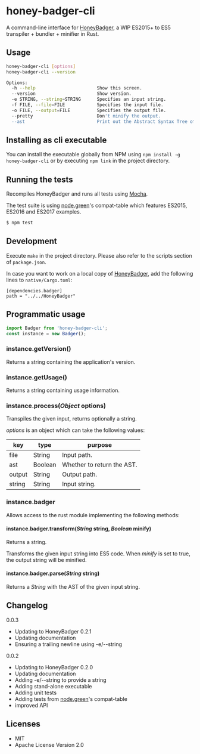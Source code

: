 # honey-badger-cli

A command-line interface for [HoneyBadger](https://github.com/HoneyBadger-rust),
a WIP ES2015+ to ES5 transpiler + bundler + minifier in Rust.

## Usage

````bash
honey-badger-cli [options]
honey-badger-cli --version

Options:
  -h --help                       Show this screen.
  --version                       Show version.
  -e STRING, --string=STRING      Specifies an input string.
  -f FILE, --file=FILE            Specifies the input file.
  -o FILE, --output=FILE          Specifies the output file.
  --pretty                        Don't minify the output.
  --ast                           Print out the Abstract Syntax Tree of the input.

````

## Installing as cli executable

You can install the executable globally from NPM using
``npm install -g honey-badger-cli`` or by executing ``npm link`` in the project
directory.

## Running the tests

Recompiles HoneyBadger and runs all tests using [Mocha](https://mochajs.org).

The test suite is using [node.green](http://node.green/)'s compat-table which
features ES2015, ES2016 and ES2017 examples.

````bash
$ npm test
````

## Development

Execute ``make`` in the project directory. Please also refer to the scripts
section of ``package.json``.

In case you want to work on a local copy of [HoneyBadger](https://github.com/HoneyBadger-rust),
add the following lines to ``native/Cargo.toml``:

````
[dependencies.badger]
path = "../../HoneyBadger"
````

## Programmatic usage

````js
import Badger from 'honey-badger-cli';
const instance = new Badger();

````
### instance.getVersion()

Returns a string containing the application's version.

### instance.getUsage()

Returns a string containing usage information.

### instance.process(*Object* options)

Transpiles the given input, returns optionally a string.

*options* is an object which can take the following values:

| key    | type    | purpose                     |
|--------|---------|-----------------------------|
| file   | String  | Input path.                 |
| ast    | Boolean | Whether to return the AST.  |
| output | String  | Output path.                |
| string | String  | Input string.               |

### instance.badger

Allows access to the rust module implementing the following methods:

#### instance.badger.transform(*String* string, *Boolean* minify)

Returns a string.

Transforms the given input string into ES5 code.
When *minify* is set to true, the output string will be minified.

#### instance.badger.parse(*String* string)

Returns a *String* with the AST of the given input string.

## Changelog

0.0.3

  - Updating to HoneyBadger 0.2.1
  - Updating documentation
  - Ensuring a trailing newline using -e/--string

0.0.2

  - Updating to HoneyBadger 0.2.0
  - Updating documentation
  - Adding -e/--string to provide a string
  - Adding stand-alone executable
  - Adding unit tests
  - Adding tests from [node.green](http://node.green/)'s compat-table
  - improved API

## Licenses

- MIT
- Apache License Version 2.0